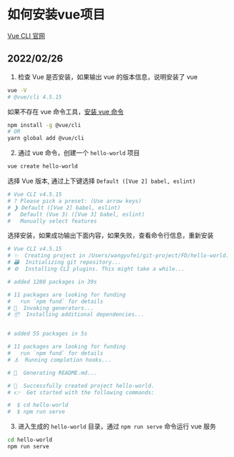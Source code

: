 # 如何安装vue项目 
[Vue CLI 官网](https://cli.vuejs.org/zh/guide/creating-a-project.html#vue-create)
## 2022/02/26

1. 检查 Vue 是否安装，如果输出 vue 的版本信息，说明安装了 vue

```bash
vue -V
# @vue/cli 4.5.15
```

如果不存在 vue 命令工具，[安装 vue 命令](https://cli.vuejs.org/zh/guide/installation.html)

```bash
npm install -g @vue/cli
# OR
yarn global add @vue/cli
```

2. 通过 vue 命令，创建一个 `hello-world` 项目

```bash
vue create hello-world
```

选择 Vue 版本, 通过上下键选择 `Default ([Vue 2] babel, eslint)`

```bash
# Vue CLI v4.5.15
# ? Please pick a preset: (Use arrow keys)
# ❯ Default ([Vue 2] babel, eslint)
#   Default (Vue 3) ([Vue 3] babel, eslint)
#   Manually select features
```

选择安装，如果成功输出下面内容，如果失败，查看命令行信息，重新安装

```bash
# Vue CLI v4.5.15
# ✨  Creating project in /Users/wangyufei/git-project/FD/hello-world.
# 🗃  Initializing git repository...
# ⚙️  Installing CLI plugins. This might take a while...

# added 1280 packages in 39s

# 11 packages are looking for funding
#   run `npm fund` for details
# 🚀  Invoking generators...
# 📦  Installing additional dependencies...


# added 55 packages in 5s

# 11 packages are looking for funding
#   run `npm fund` for details
# ⚓  Running completion hooks...

# 📄  Generating README.md...

# 🎉  Successfully created project hello-world.
# 👉  Get started with the following commands:

#  $ cd hello-world
#  $ npm run serve
```

3. 进入生成的 `hello-world` 目录，通过 `npm run serve` 命令运行 vue 服务

```bash
cd hello-world
npm run serve
```